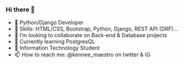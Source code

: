 ### Hi there 👋

<!--
**3k3n3/3k3n3** is a ✨ _special_ ✨ repository because its `README.md` (this file) appears on your GitHub profile.
-->

- 🔭 Python/Django Developer 
- 🌱 Skills: HTML/CSS, Bootstrap, Python, Django, REST API (DRF)...
- 👯 I’m looking to collaborate on Back-end & Database projects
- 🤔 Currently learning PostgresQL 
- 💬 Information Technology Student
- 📫 How to reach me: @kennee_maestro on twitter & IG
